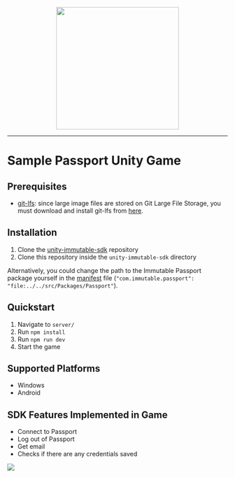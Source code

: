 <div align="center">
  <p align="center">
    <a  href="https://docs.x.immutable.com/docs">
      <img src="https://cdn.dribbble.com/users/1299339/screenshots/7133657/media/837237d447d36581ebd59ec36d30daea.gif" width="280"/>
    </a>
  </p>
</div>

---

# Sample Passport Unity Game

## Prerequisites
- [git-lfs](https://git-lfs.github.com/): since large image files are stored on Git Large File Storage, you must download and install git-lfs from [here](https://git-lfs.github.com/).

## Installation

1. Clone the [unity-immutable-sdk](https://github.com/immutable/unity-immutable-sdk) repository
2. Clone this repository inside the `unity-immutable-sdk` directory

Alternatively, you could change the path to the Immutable Passport package yourself in the [manifest](https://github.com/immutable/sample-passport-unity-game/blob/main/Packages/manifest.json) file (`"com.immutable.passport": "file:../../src/Packages/Passport"`).

## Quickstart

1. Navigate to `server/`
2. Run `npm install`
3. Run `npm run dev`
4. Start the game

## Supported Platforms

* Windows
* Android

## SDK Features Implemented in Game

* Connect to Passport
* Log out of Passport
* Get email
* Checks if there are any credentials saved

![](https://github.com/immutable/sample-passport-unity-game/blob/main/demo.gif)